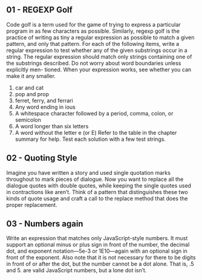 ## 01 - REGEXP Golf

Code golf is a term used for the game of trying to express a particular program in as few characters as possible. Similarly, regexp golf is the practice of writing as tiny a regular expression as possible to match a given pattern, and only that pattern.
For each of the following items, write a regular expression to test whether any of the given substrings occur in a string. The regular expression should match only strings containing one of the substrings described. Do not worry about word boundaries unless explicitly men- tioned. When your expression works, see whether you can make it any smaller.
1. car and cat
2. pop and prop
3. ferret, ferry, and ferrari
4. Any word ending in ious
5. A whitespace character followed by a period, comma, colon, or semicolon
6. A word longer than six letters
7. A word without the letter e (or E)
Refer to the table in the chapter summary for help. Test each solution with a few test strings.

## 02 - Quoting Style
Imagine you have written a story and used single quotation marks throughout to mark pieces of dialogue. Now you want to replace all the dialogue quotes with double quotes, while keeping the single quotes used in contractions like aren’t.
Think of a pattern that distinguishes these two kinds of quote usage and craft a call to the replace method that does the proper replacement.

## 03 - Numbers again
Write an expression that matches only JavaScript-style numbers. It must support an optional minus or plus sign in front of the number, the decimal dot, and exponent notation—5e-3 or 1E10—again with an optional sign in front of the exponent. Also note that it is not necessary for there to be digits in front of or after the dot, but the number cannot be a dot alone. That is, .5 and 5. are valid JavaScript numbers, but a lone dot isn’t.